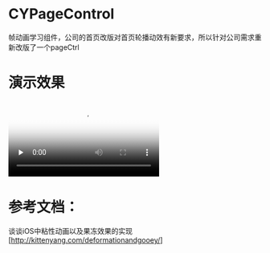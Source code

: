 # CYPageControl
帧动画学习组件，公司的首页改版对首页轮播动效有新要求，所以针对公司需求重新改版了一个pageCtrl

# 演示效果
<video id="video" controls="" preload="none" poster="http://om2bks7xs.bkt.clouddn.com/2017-08-26-Markdown-Advance-Video.jpg">
      <source id="mp4" src="http://v.youku.com/v_show/id_XMzk2ODI0NTIwNA==.html?sharekey=f3277f73e106ab9f5e5c075360f8df446" type="video/mp4">
</video>

# 参考文档：
谈谈iOS中粘性动画以及果冻效果的实现[http://kittenyang.com/deformationandgooey/]
